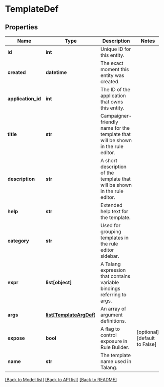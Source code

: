 # TemplateDef

## Properties
Name | Type | Description | Notes
------------ | ------------- | ------------- | -------------
**id** | **int** | Unique ID for this entity. | 
**created** | **datetime** | The exact moment this entity was created. | 
**application_id** | **int** | The ID of the application that owns this entity. | 
**title** | **str** | Campaigner-friendly name for the template that will be shown in the rule editor. | 
**description** | **str** | A short description of the template that will be shown in the rule editor. | 
**help** | **str** | Extended help text for the template. | 
**category** | **str** | Used for grouping templates in the rule editor sidebar. | 
**expr** | **list[object]** | A Talang expression that contains variable bindings referring to args. | 
**args** | [**list[TemplateArgDef]**](TemplateArgDef.md) | An array of argument definitions. | 
**expose** | **bool** | A flag to control exposure in Rule Builder. | [optional] [default to False]
**name** | **str** | The template name used in Talang. | 

[[Back to Model list]](../README.md#documentation-for-models) [[Back to API list]](../README.md#documentation-for-api-endpoints) [[Back to README]](../README.md)


